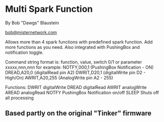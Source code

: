 Multi Spark Function
=========================
By Bob "Dawgs" Blaustein

   bob@misternetwork.com


Allows more than 4 spark functions with predefined spark function.  Add more functions as you need.
Also integrated with PushingBox and notification toggle.


Command string format is:   function, value, switch 0/1 or parameter
                              xxxxx,nnn,nnn
 for example: NOTFY,000,1    (PushingBox Notification - ON)
              DREAD,A20,0    (digitalRead pin A2) 
              DWRIT,D20,1    (digitalWrite pin D2 - High/On)
              AWRIT,A20,255  (AnalogWrite pin A2 - 255) 



Functions:
DWRIT  digitalWrite
DREAD  digitalRead
AWRIT  analogWrite
AREAD  analogRead
NOTFY  PushingBox Notification on/off 
SLEEP  Shuts off all processing


## Based partly on the original "Tinker" firmware


